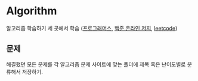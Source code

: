 # Algorithm

알고리즘 학습하기 세 곳에서 학습 ([프로그래머스](https://programmers.co.kr), [백준 온라인 저지](https://acmicpc.net), [leetcode](https://leetcode.com))

## 문제

해결했던 모든 문제를 각 알고리즘 문제 사이트에 맞는 폴더에 제목 혹은 난이도별로 분류해서 저장하기.
